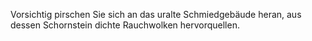 Vorsichtig pirschen Sie sich an das uralte Schmiedgebäude heran, aus dessen Schornstein dichte Rauchwolken hervorquellen.